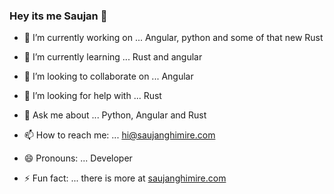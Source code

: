 ### Hey its me Saujan 👋

- 🔭 I’m currently working on ...
Angular, python and some of that new Rust

- 🌱 I’m currently learning ...
Rust and angular

- 👯 I’m looking to collaborate on ...
Angular

- 🤔 I’m looking for help with ...
Rust

- 💬 Ask me about ...
Python, Angular and Rust

- 📫 How to reach me: ...
hi@saujanghimire.com

- 😄 Pronouns: ...
Developer

- ⚡ Fun fact: ...
there is more at [saujanghimire.com](https://www.saujanghimire.com)
